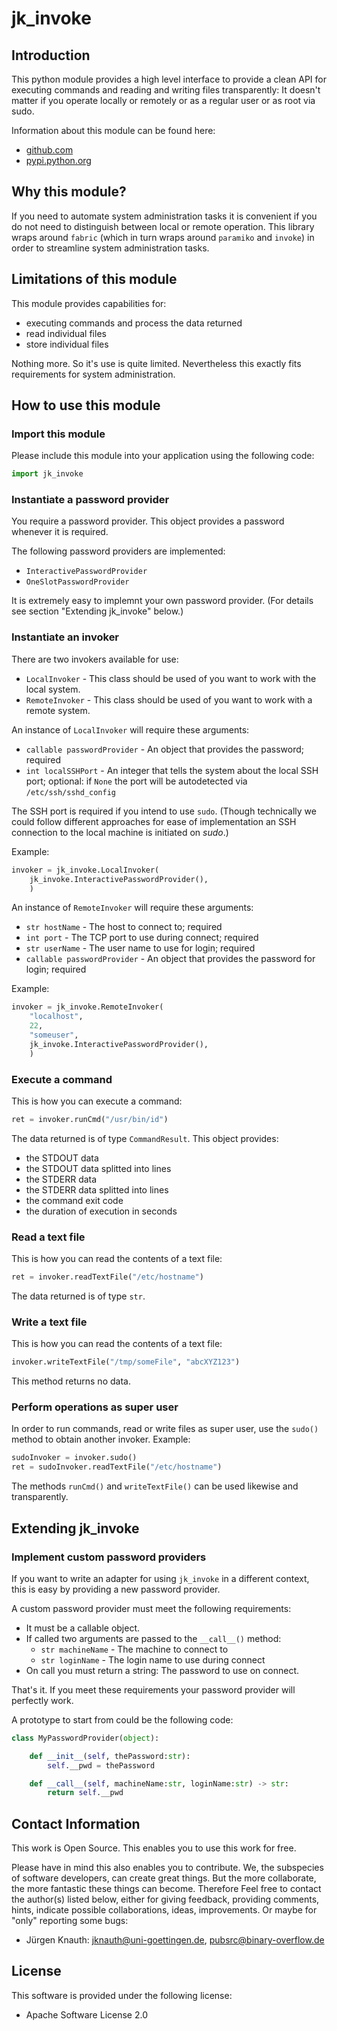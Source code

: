 jk_invoke
==========

Introduction
------------

This python module provides a high level interface to provide a clean API for executing commands and reading and writing files transparently: It doesn't matter if you operate locally or remotely or as a regular user or as root via sudo.

Information about this module can be found here:

* [github.com](https://github.com/jkpubsrc/python-module-jk-invoke)
* [pypi.python.org](https://pypi.python.org/pypi/jk_invoke)

Why this module?
----------------

If you need to automate system administration tasks it is convenient if you do not need to distinguish between local or remote operation. This library wraps around `fabric` (which in turn wraps around `paramiko` and `invoke`) in order to streamline system administration tasks.

Limitations of this module
--------------------------

This module provides capabilities for:
* executing commands and process the data returned
* read individual files
* store individual files

Nothing more. So it's use is quite limited. Nevertheless this exactly fits requirements for system administration.

How to use this module
----------------------

### Import this module

Please include this module into your application using the following code:

```python
import jk_invoke
```

### Instantiate a password provider

You require a password provider. This object provides a password whenever it is required.

The following password providers are implemented:

* `InteractivePasswordProvider`
* `OneSlotPasswordProvider`

It is extremely easy to implemnt your own password provider. (For details see section "Extending jk_invoke" below.)

### Instantiate an invoker

There are two invokers available for use:
* `LocalInvoker` - This class should be used of you want to work with the local system.
* `RemoteInvoker` - This class should be used of you want to work with a remote system.

An instance of `LocalInvoker` will require these arguments:
* `callable passwordProvider` - An object that provides the password; required
* `int localSSHPort` - An integer that tells the system about the local SSH port; optional: if `None` the port will be autodetected via `/etc/ssh/sshd_config`

The SSH port is required if you intend to use `sudo`. (Though technically we could follow different approaches for ease of implementation an SSH connection to the local machine is initiated on *sudo*.)

Example:

```python
invoker = jk_invoke.LocalInvoker(
	jk_invoke.InteractivePasswordProvider(),
	)
```

An instance of `RemoteInvoker` will require these arguments:
* `str hostName` - The host to connect to; required
* `int port` - The TCP port to use during connect; required
* `str userName` - The user name to use for login; required
* `callable passwordProvider` - An object that provides the password for login; required

Example:

```python
invoker = jk_invoke.RemoteInvoker(
	"localhost",
	22,
	"someuser",
	jk_invoke.InteractivePasswordProvider(),
	)
```

### Execute a command

This is how you can execute a command:

```python
ret = invoker.runCmd("/usr/bin/id")
```

The data returned is of type `CommandResult`. This object provides:
* the STDOUT data
* the STDOUT data splitted into lines
* the STDERR data
* the STDERR data splitted into lines
* the command exit code
* the duration of execution in seconds

### Read a text file

This is how you can read the contents of a text file:

```python
ret = invoker.readTextFile("/etc/hostname")
```

The data returned is of type `str`.

### Write a text file

This is how you can read the contents of a text file:

```python
invoker.writeTextFile("/tmp/someFile", "abcXYZ123")
```

This method returns no data.

### Perform operations as super user

In order to run commands, read or write files as super user, use the `sudo()` method to obtain another invoker. Example:

```python
sudoInvoker = invoker.sudo()
ret = sudoInvoker.readTextFile("/etc/hostname")
```

The methods `runCmd()` and `writeTextFile()` can be used likewise and transparently.

Extending jk_invoke
-------------------

### Implement custom password providers

If you want to write an adapter for using `jk_invoke` in a different context, this is easy by providing a new password provider.

A custom password provider must meet the following requirements:

* It must be a callable object.
* If called two arguments are passed to the `__call__()` method:
	* `str machineName` - The machine to connect to
	* `str loginName` - The login name to use during connect
* On call you must return a string: The password to use on connect.

That's it. If you meet these requirements your password provider will perfectly work.

A prototype to start from could be the following code:

```python
class MyPasswordProvider(object):

	def __init__(self, thePassword:str):
		self.__pwd = thePassword

	def __call__(self, machineName:str, loginName:str) -> str:
		return self.__pwd

```

Contact Information
-------------------

This work is Open Source. This enables you to use this work for free.

Please have in mind this also enables you to contribute. We, the subspecies of software developers, can create great things. But the more collaborate, the more fantastic these things can become. Therefore Feel free to contact the author(s) listed below, either for giving feedback, providing comments, hints, indicate possible collaborations, ideas, improvements. Or maybe for "only" reporting some bugs:

* Jürgen Knauth: jknauth@uni-goettingen.de, pubsrc@binary-overflow.de

License
-------

This software is provided under the following license:

* Apache Software License 2.0



